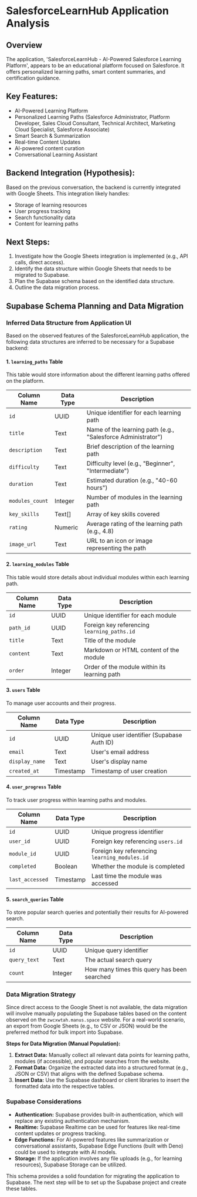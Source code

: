# SalesforceLearnHub Application Analysis

## Overview
The application, 'SalesforceLearnHub - AI-Powered Salesforce Learning Platform', appears to be an educational platform focused on Salesforce. It offers personalized learning paths, smart content summaries, and certification guidance.

## Key Features:
- AI-Powered Learning Platform
- Personalized Learning Paths (Salesforce Administrator, Platform Developer, Sales Cloud Consultant, Technical Architect, Marketing Cloud Specialist, Salesforce Associate)
- Smart Search & Summarization
- Real-time Content Updates
- AI-powered content curation
- Conversational Learning Assistant

## Backend Integration (Hypothesis):
Based on the previous conversation, the backend is currently integrated with Google Sheets. This integration likely handles:
- Storage of learning resources
- User progress tracking
- Search functionality data
- Content for learning paths

## Next Steps:
1. Investigate how the Google Sheets integration is implemented (e.g., API calls, direct access).
2. Identify the data structure within Google Sheets that needs to be migrated to Supabase.
3. Plan the Supabase schema based on the identified data structure.
4. Outline the data migration process.





## Supabase Schema Planning and Data Migration

### Inferred Data Structure from Application UI
Based on the observed features of the SalesforceLearnHub application, the following data structures are inferred to be necessary for a Supabase backend:

#### 1. `learning_paths` Table
This table would store information about the different learning paths offered on the platform.

| Column Name      | Data Type | Description                                    |
|------------------|-----------|------------------------------------------------|
| `id`             | UUID      | Unique identifier for each learning path       |
| `title`          | Text      | Name of the learning path (e.g., "Salesforce Administrator") |
| `description`    | Text      | Brief description of the learning path         |
| `difficulty`     | Text      | Difficulty level (e.g., "Beginner", "Intermediate") |
| `duration`       | Text      | Estimated duration (e.g., "40-60 hours")       |
| `modules_count`  | Integer   | Number of modules in the learning path         |
| `key_skills`     | Text[]    | Array of key skills covered                    |
| `rating`         | Numeric   | Average rating of the learning path (e.g., 4.8) |
| `image_url`      | Text      | URL to an icon or image representing the path  |

#### 2. `learning_modules` Table
This table would store details about individual modules within each learning path.

| Column Name      | Data Type | Description                                    |
|------------------|-----------|------------------------------------------------|
| `id`             | UUID      | Unique identifier for each module              |
| `path_id`        | UUID      | Foreign key referencing `learning_paths.id`    |
| `title`          | Text      | Title of the module                            |
| `content`        | Text      | Markdown or HTML content of the module         |
| `order`          | Integer   | Order of the module within its learning path   |

#### 3. `users` Table
To manage user accounts and their progress.

| Column Name      | Data Type | Description                                    |
|------------------|-----------|------------------------------------------------|
| `id`             | UUID      | Unique user identifier (Supabase Auth ID)      |
| `email`          | Text      | User's email address                           |
| `display_name`   | Text      | User's display name                            |
| `created_at`     | Timestamp | Timestamp of user creation                     |

#### 4. `user_progress` Table
To track user progress within learning paths and modules.

| Column Name      | Data Type | Description                                    |
|------------------|-----------|------------------------------------------------|
| `id`             | UUID      | Unique progress identifier                     |
| `user_id`        | UUID      | Foreign key referencing `users.id`             |
| `module_id`      | UUID      | Foreign key referencing `learning_modules.id`  |
| `completed`      | Boolean   | Whether the module is completed                |
| `last_accessed`  | Timestamp | Last time the module was accessed              |

#### 5. `search_queries` Table
To store popular search queries and potentially their results for AI-powered search.

| Column Name      | Data Type | Description                                    |
|------------------|-----------|------------------------------------------------|
| `id`             | UUID      | Unique query identifier                        |
| `query_text`     | Text      | The actual search query                        |
| `count`          | Integer   | How many times this query has been searched    |

### Data Migration Strategy
Since direct access to the Google Sheet is not available, the data migration will involve manually populating the Supabase tables based on the content observed on the `zwcxwtah.manus.space` website. For a real-world scenario, an export from Google Sheets (e.g., to CSV or JSON) would be the preferred method for bulk import into Supabase.

**Steps for Data Migration (Manual Population):**
1. **Extract Data:** Manually collect all relevant data points for learning paths, modules (if accessible), and popular searches from the website.
2. **Format Data:** Organize the extracted data into a structured format (e.g., JSON or CSV) that aligns with the defined Supabase schema.
3. **Insert Data:** Use the Supabase dashboard or client libraries to insert the formatted data into the respective tables.

### Supabase Considerations
- **Authentication:** Supabase provides built-in authentication, which will replace any existing authentication mechanism.
- **Realtime:** Supabase Realtime can be used for features like real-time content updates or progress tracking.
- **Edge Functions:** For AI-powered features like summarization or conversational assistants, Supabase Edge Functions (built with Deno) could be used to integrate with AI models.
- **Storage:** If the application involves any file uploads (e.g., for learning resources), Supabase Storage can be utilized.

This schema provides a solid foundation for migrating the application to Supabase. The next step will be to set up the Supabase project and create these tables.

